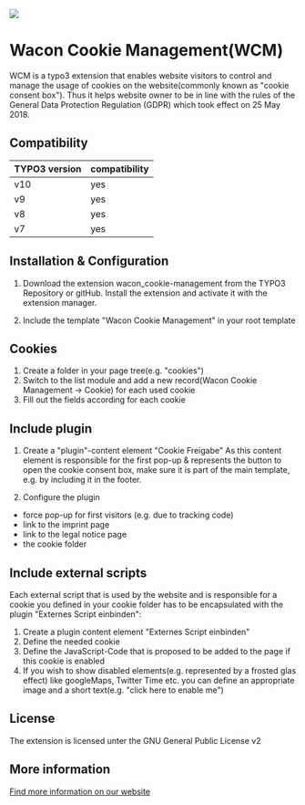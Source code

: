 ![](https://www.wacon.de/fileadmin/template/img/wacon_logo.svg)
# Wacon Cookie Management(WCM)
WCM is a typo3 extension that enables website visitors to control and manage the usage of cookies on the website(commonly known as "cookie consent box"). Thus it helps website owner to be in line with the rules of the General Data Protection Regulation (GDPR) which took effect on 25 May 2018.


## Compatibility
TYPO3 version  | compatibility
------------- | -------------
v10  |  yes
v9  | yes
v8 | yes
v7 | yes

## Installation & Configuration
1. Download the extension wacon_cookie-management from the TYPO3 Repository or gitHub. Install the extension and activate it with the extension manager.

2. Include the template "Wacon Cookie Management" in your root template

## Cookies 
1. Create a folder in your page tree(e.g. "cookies")
2. Switch to the list module and add a new record(Wacon Cookie Management -> Cookie) for each used cookie
3. Fill out the fields according for each cookie

## Include plugin
1. Create a "plugin"-content element "Cookie Freigabe"
As this content element is responsible for the first pop-up & represents the button to open the cookie consent box, make sure it is part of the main template, e.g. by including it in the footer.

2. Configure the plugin
* force pop-up for first visitors (e.g. due to tracking code)
* link to the imprint page
* link to the legal notice page
* the cookie folder

## Include external scripts
Each external script that is used by the website and is responsible for a cookie you defined in your cookie folder has to be encapsulated with the plugin "Externes Script einbinden":
1. Create a plugin content element "Externes Script einbinden"
2. Define the needed cookie
3. Define the JavaScript-Code that is proposed to be added to the page if this cookie is enabled
4. If you wish to show disabled elements(e.g. represented by a frosted glas effect) like googleMaps, Twitter Time etc. you can define an appropriate image and a short text(e.g. "click here to enable me")

## License
The extension is licensed unter the GNU General Public License v2

## More information
[Find more information on our website](https://www.wacon.de/typo3-service/eigene-extensions/wacon-cookie-management.html "information about the TYPO3 Extension wacon_cookie_management")
